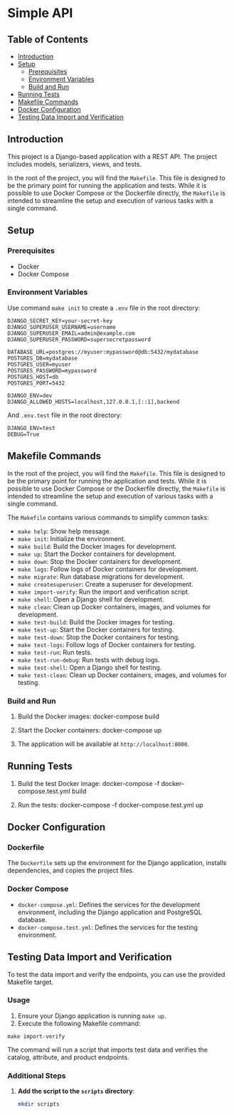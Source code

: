 # Simple API

## Table of Contents

- [Introduction](#introduction)
- [Setup](#setup)
  - [Prerequisites](#prerequisites)
  - [Environment Variables](#environment-variables)
  - [Build and Run](#makefile-commands)
- [Running Tests](#makefile-commands)
- [Makefile Commands](#makefile-commands)
- [Docker Configuration](#docker-configuration)
- [Testing Data Import and Verification](#testing-data-import-and-verification)

## Introduction

This project is a Django-based application with a REST API. The project includes models, serializers, views, and tests.

In the root of the project, you will find the `Makefile`. This file is designed to be the primary point for running the application and tests. While it is possible to use Docker Compose or the Dockerfile directly, the `Makefile` is intended to streamline the setup and execution of various tasks with a single command.

## Setup

### Prerequisites

- Docker
- Docker Compose

### Environment Variables

Use command `make init` to create a `.env` file in the root directory:

```
DJANGO_SECRET_KEY=your-secret-key
DJANGO_SUPERUSER_USERNAME=username
DJANGO_SUPERUSER_EMAIL=admin@example.com
DJANGO_SUPERUSER_PASSWORD=supersecretpassword

DATABASE_URL=postgres://myuser:mypassword@db:5432/mydatabase
POSTGRES_DB=mydatabase
POSTGRES_USER=myuser
POSTGRES_PASSWORD=mypassword
POSTGRES_HOST=db
POSTGRES_PORT=5432

DJANGO_ENV=dev
DJANGO_ALLOWED_HOSTS=localhost,127.0.0.1,[::1],backend
```

And `.env.test` file in the root directory:

```
DJANGO_ENV=test
DEBUG=True
```

## Makefile Commands

In the root of the project, you will find the `Makefile`. This file is designed to be the primary point for running the application and tests. While it is possible to use Docker Compose or the Dockerfile directly, the `Makefile` is intended to streamline the setup and execution of various tasks with a single command.

The `Makefile` contains various commands to simplify common tasks:

- `make help`: Show help message.
- `make init`: Initialize the environment.
- `make build`: Build the Docker images for development.
- `make up`: Start the Docker containers for development.
- `make down`: Stop the Docker containers for development.
- `make logs`: Follow logs of Docker containers for development.
- `make migrate`: Run database migrations for development.
- `make createsuperuser`: Create a superuser for development.
- `make import-verify`: Run the import and verification script.
- `make shell`: Open a Django shell for development.
- `make clean`: Clean up Docker containers, images, and volumes for development.
- `make test-build`: Build the Docker images for testing.
- `make test-up`: Start the Docker containers for testing.
- `make test-down`: Stop the Docker containers for testing.
- `make test-logs`: Follow logs of Docker containers for testing.
- `make test-run`: Run tests.
- `make test-run-debug`: Run tests with debug logs.
- `make test-shell`: Open a Django shell for testing.
- `make test-clean`: Clean up Docker containers, images, and volumes for testing.

### Build and Run

1. Build the Docker images:
   docker-compose build

2. Start the Docker containers:
   docker-compose up

3. The application will be available at `http://localhost:8000`.

## Running Tests

1. Build the test Docker image:
   docker-compose -f docker-compose.test.yml build

2. Run the tests:
   docker-compose -f docker-compose.test.yml up

## Docker Configuration

### Dockerfile

The `Dockerfile` sets up the environment for the Django application, installs dependencies, and copies the project files.

### Docker Compose

- `docker-compose.yml`: Defines the services for the development environment, including the Django application and PostgreSQL database.
- `docker-compose.test.yml`: Defines the services for the testing environment.

## Testing Data Import and Verification

To test the data import and verify the endpoints, you can use the provided Makefile target.

### Usage

1. Ensure your Django application is running `make up`.
2. Execute the following Makefile command:

`make import-verify`

The command will run a script that imports test data and verifies the catalog, attribute, and product endpoints.

### Additional Steps

1. **Add the script to the `scripts` directory**:
   ```sh
   mkdir scripts
   ```
